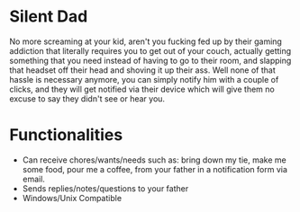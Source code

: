 # Silent Dad
No more screaming at your kid, aren't you fucking fed up by their gaming addiction that literally requires you to get out of your couch, actually getting something that you need instead of having to go to their room, and slapping that headset off their head and shoving it up their ass. Well none of that hassle is necessary anymore, you can simply notify him with a couple  of clicks, and they will get notified via their device which will give them no excuse to say they didn't see or hear you.

# Functionalities
- Can receive chores/wants/needs such as: bring down my tie, make me some food, pour me a coffee,  from your father in a notification form via email.
- Sends replies/notes/questions to your father 
- Windows/Unix Compatible

